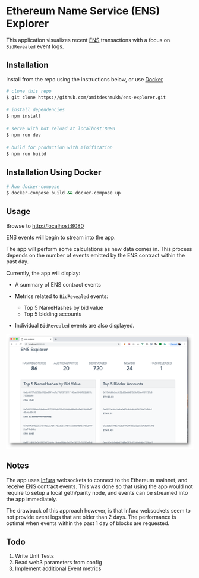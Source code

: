# Ethereum Name Service (ENS) Explorer

This application visualizes recent [ENS](https://ens.domains/) transactions with a focus on `BidRevealed` event logs.

## Installation
Install from the repo using the instructions below, or use [Docker](https://www.docker.com/)

```bash
# clone this repo
$ git clone https://github.com/amitdeshmukh/ens-explorer.git

# install dependencies
$ npm install

# serve with hot reload at localhost:8080
$ npm run dev

# build for production with minification
$ npm run build

```

## Installation Using Docker

```bash
# Run docker-compose
$ docker-compose build && docker-compose up

```

## Usage

Browse to [http://localhost:8080](http://localhost:8080)

ENS events will begin to stream into the app.

The app will perform some calculations as new data comes in. This process depends on the number of events emitted by the ENS contract within the past day.

Currently, the app will display:
- A summary of ENS contract events

- Metrics related to `BidRevealed` events:
  - Top 5 NameHashes by bid value
  - Top 5 bidding accounts

- Individual `BidRevealed` events are also displayed.


![Screenshot](src/assets/ens-explorer.png)

## Notes

The app uses [Infura](https://infura.io/) websockets to connect to the Ethereum mainnet, and receive ENS contract events. This was done so that using the app would not require to setup a  local geth/parity node, and events can be streamed into the app immediately.

The drawback of this approach however, is that Infura websockets seem to not provide event logs that are older than 2 days. The performance is optimal when events within the past 1 day of blocks are requested.

## Todo

1. Write Unit Tests
2. Read web3 parameters from config
3. Implement additional Event metrics
